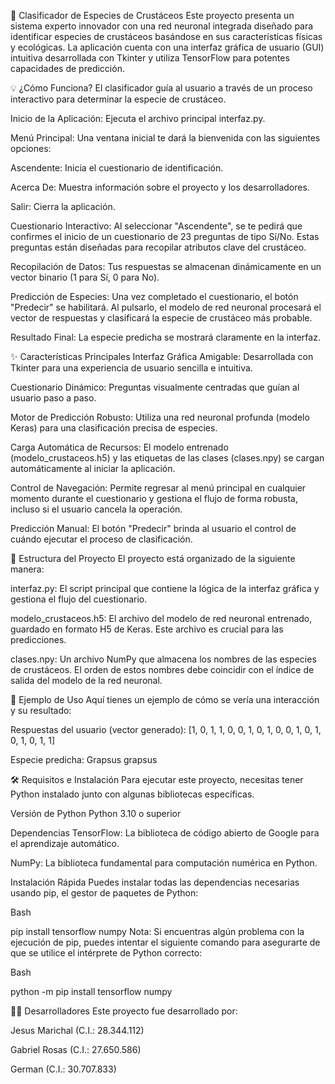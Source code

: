 🦀 Clasificador de Especies de Crustáceos
Este proyecto presenta un sistema experto innovador con una red neuronal integrada diseñado para identificar especies de crustáceos basándose en sus características físicas y ecológicas. La aplicación cuenta con una interfaz gráfica de usuario (GUI) intuitiva desarrollada con Tkinter y utiliza TensorFlow para potentes capacidades de predicción.

💡 ¿Cómo Funciona?
El clasificador guía al usuario a través de un proceso interactivo para determinar la especie de crustáceo.

Inicio de la Aplicación: Ejecuta el archivo principal interfaz.py.

Menú Principal: Una ventana inicial te dará la bienvenida con las siguientes opciones:

Ascendente: Inicia el cuestionario de identificación.

Acerca De: Muestra información sobre el proyecto y los desarrolladores.

Salir: Cierra la aplicación.

Cuestionario Interactivo: Al seleccionar "Ascendente", se te pedirá que confirmes el inicio de un cuestionario de 23 preguntas de tipo Sí/No. Estas preguntas están diseñadas para recopilar atributos clave del crustáceo.

Recopilación de Datos: Tus respuestas se almacenan dinámicamente en un vector binario (1 para Sí, 0 para No).

Predicción de Especies: Una vez completado el cuestionario, el botón "Predecir" se habilitará. Al pulsarlo, el modelo de red neuronal procesará el vector de respuestas y clasificará la especie de crustáceo más probable.

Resultado Final: La especie predicha se mostrará claramente en la interfaz.

✨ Características Principales
Interfaz Gráfica Amigable: Desarrollada con Tkinter para una experiencia de usuario sencilla e intuitiva.

Cuestionario Dinámico: Preguntas visualmente centradas que guían al usuario paso a paso.

Motor de Predicción Robusto: Utiliza una red neuronal profunda (modelo Keras) para una clasificación precisa de especies.

Carga Automática de Recursos: El modelo entrenado (modelo_crustaceos.h5) y las etiquetas de las clases (clases.npy) se cargan automáticamente al iniciar la aplicación.

Control de Navegación: Permite regresar al menú principal en cualquier momento durante el cuestionario y gestiona el flujo de forma robusta, incluso si el usuario cancela la operación.

Predicción Manual: El botón "Predecir" brinda al usuario el control de cuándo ejecutar el proceso de clasificación.

📁 Estructura del Proyecto
El proyecto está organizado de la siguiente manera:

interfaz.py: El script principal que contiene la lógica de la interfaz gráfica y gestiona el flujo del cuestionario.

modelo_crustaceos.h5: El archivo del modelo de red neuronal entrenado, guardado en formato H5 de Keras. Este archivo es crucial para las predicciones.

clases.npy: Un archivo NumPy que almacena los nombres de las especies de crustáceos. El orden de estos nombres debe coincidir con el índice de salida del modelo de la red neuronal.

🎯 Ejemplo de Uso
Aquí tienes un ejemplo de cómo se vería una interacción y su resultado:

Respuestas del usuario (vector generado):
[1, 0, 1, 1, 0, 0, 1, 0, 1, 0, 0, 1, 0, 1, 0, 1, 0, 1, 1]

Especie predicha:
Grapsus grapsus

🛠️ Requisitos e Instalación
Para ejecutar este proyecto, necesitas tener Python instalado junto con algunas bibliotecas específicas.

Versión de Python
Python 3.10 o superior

Dependencias
TensorFlow: La biblioteca de código abierto de Google para el aprendizaje automático.

NumPy: La biblioteca fundamental para computación numérica en Python.

Instalación Rápida
Puedes instalar todas las dependencias necesarias usando pip, el gestor de paquetes de Python:

Bash

pip install tensorflow numpy
Nota: Si encuentras algún problema con la ejecución de pip, puedes intentar el siguiente comando para asegurarte de que se utilice el intérprete de Python correcto:

Bash

python -m pip install tensorflow numpy

👨‍💻 Desarrolladores
Este proyecto fue desarrollado por:

Jesus Marichal (C.I.: 28.344.112)

Gabriel Rosas (C.I.: 27.650.586)

German (C.I.: 30.707.833)

